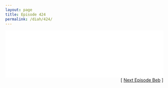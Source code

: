 ```yaml
---
layout: page
title: Episode 424
permalink: /diah/424/
---
```


<iframe allowfullscreen="true" frameborder="0" style="width:100%;" marginheight="0" marginwidth="0" mozallowfullscreen="true" scrolling="NO" src="//gdriveplayer.us/embed2.php?link=II%252BqWgnD3qY4KB%252FdtRzS8Q%252FcCaKXVpZzAR8%252FftzrDa81MOjcYyQrJNRqR1Af0mltvMXKvlUJmdIl8MsyMFxs2zXVoFG7kn%252FRl5hriBLrRGEqqBlzk2GnZUryWVRTl6g7lUH2EFaPrWf1tqCVnEgl3yaofBY1SbA5AL3jOat%252Fiov3BOL0QaMAW4GTKOO0G0LeSsF5AYtB9LtayOWo4hCXPu&amp;no_adult=yes" webkitallowfullscreen="true"></iframe>

<div align="right">[ <a href="/diah/425/">Next Episode Beb</a> ]</div>

